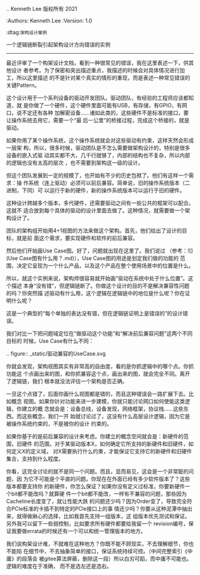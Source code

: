 .. Kenneth Lee 版权所有 2021

:Authors: Kenneth Lee
:Version: 1.0

:dtag:`架构设计案例`

一个逻辑链断裂引起架构设计方向错误的实例
******************************************

最近评审了一个构架设计文档，看到一种很常见的错误，我在这里表述一下，供其他设计
者参考。为了保密和突出描述重点，我描述的时候会对具体情况进行加工，所以这里描述
的不是针对某个真实的情形的重现，而是表述一种常见错误的关键Pattern。

这个设计用于一个系列设备的驱动开发团队。驱动团队，有经验的工程师应该都知道，就
是你做了一个硬件，这个硬件里面可能有USB，有存储，有GPIO，有网口，说不定还有各种
加解密设备……诸如此类的，这些硬件不是标准的接口，要让操作系统去用它，需要一个“最
后一公里”的桥接过程，完成这个桥接的，就是驱动。

如果你用了某个操作系统，这个操作系统就会对这些驱动有约束，这样天然会形成一层架
构，所以，很多时候，驱动团队是不怎么需要做架构设计的，特别是很多设备的嵌入式驱
动其实都不大，几千行就够了，内部的结构也不复杂，所以内部的逻辑也没有太高的层次
，也不需要到架构这一级的设计。

但这个团队发展到一定的规模了，也开始有不少的历史包袱了。他们有这样一个需求：操
作系统（连上驱动）必须可以前后兼容。简单说，旧的操作系统版本（二进制，下同）可
以运行于新的硬件，新的操作系统版本可以运行于旧的硬件。

这种设计跨越多个版本，多代硬件，还需要驱动之间有一些公共的框架可以配合。这就不
适合放到每个具体的驱动的设计里面去做了。这种情况，就需要做一个架构设计了。

团队的架构组开始用4+1视图的方法来做这个架构。首先，他们给出了设计的目标，就是前
面这个需求，要实现硬件和软件的前后兼容。

然后他们开始画Use Case图。好了，问题就出现在这里了。我们说过
（参考：![](Use Case图有什么用？.md)），Use Case图的用途是划定我们做的功能的
范围，决定它呈现为一个什么产品，以及这个产品在整个使用场景中的位置是什么。

所以，就这个实例来说，架构师很容易就开始画“驱动在系统中处于什么位置”。这个描述
本身“没有错”，但逻辑链断了。你做这个设计的目的不是解决兼容性问题的吗？你突然描
述驱动有什么用，这个逻辑在逻辑链中的地位是什么呢？你在证明什么呢？

这是一个典型的“每个单独的表达没有错，但在逻辑链证明上是错误的”的设计错误。

我们对比一下把问题域定位在“做驱动这个功能”和“解决前后兼容问题”这两个不同目标的
时候，Use Case有什么不同：

.. figure:: _static/驱动兼容的UseCase.svg

你就会发现，架构视图其实有非常高的自由度，看的是你抓逻辑中的哪个点。你抓功能这
个点画出来的图，和你抓兼容这个点，画出来的图，就会完全不同。离开了逻辑链，我们
根本就没法评估一个架构是否正确。

一旦这个点错了，后面你画什么视图都是错的，而且这种错误会一路扩展下去。比如概念
视图。如果你针对功能来进一步建模，你就只能讨论网口如何使能这类逻辑，你建立的概
念就会是：设备总线，设备发现，网络框架，协议栈……这些东西。而这些概念，我们一开
始就讨论过了，这没有什么高层设计逻辑，因为它是被操作系统约束的，不是被你的设计
约束的。

如果你基于的是前后兼容的设计来考虑。你建立的概念空间就会是：新硬件的范围，旧硬件
的范围，对于某驱动版本X，如何确定它所支持的新硬件和旧硬件，如何定义X的定义域，
对X需要执行什么约束，才能保证它支持它的新硬件和旧硬件集合，支持到什么程度。

你看，这完全讨论的就不是同一个问题。而且，显而易见，这会是一个非常脏的问题，因
为它不可能是个平直的问题。你现在在外面已经有多少软件版本了？这些版本都要支持你
的新硬件，你怎么保证？如果你没有定义过标准，你要新硬件一个bit都不能改吗？就算硬
件一个bit都不能改，一样有不兼容的问题，那些因为Cacheline长度变了，就让性能大跌
的问题还少吗？因为Order变了，导致完全符合PCIe标准的卡插不到特定的PCIe接口上的事
情还少吗？你要从这种泥潭中抽出来，就得做揪心的选择，比如我首先支持一组版本，这
组版本优先测试和保证。另外我可以留下一些弱控制，比如要求所有硬件都要给我留一个
revision编号，保证我要做errata的时候还有一个可以和统一管理版本的地方。

我们说构架设计难，不就难在这种地方？你既不能不顾现实，不去理解细节，你也不能陷
在细节中，不去抽象简单的接口，保证系统持续可控。（中间完整索引《中庸》的段落会
被gitee算法屏蔽，删除这一段）所以白刃可蹈，而中庸不可能也。逻辑的难度在于准确，
而不是选左还是选右。
